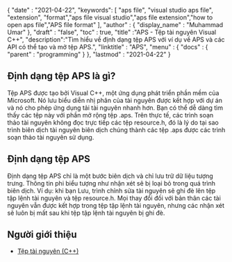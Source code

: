 {
  "date" : "2021-04-22",
  "keywords": [ "aps file", "visual studio aps file", "extension", "format","aps file visual studio","aps file extension","how to open aps file","APS file format" ],
  "author" : {
    "display_name" : "Muhammad Umar"
},
  "draft" : "false",
  "toc" : true,
  "title" :"APS - Tệp tài nguyên Visual C++",
  "description":"Tìm hiểu về định dạng tệp APS với ví dụ về APS và các API có thể tạo và mở tệp APS.",
  "linktitle" : "APS",
  "menu" : {
    "docs" : {
      "parent" : "programming"
}
},
  "lastmod" : "2021-04-22"
}

## Định dạng tệp APS là gì?
Tệp APS được tạo bởi Visual C++, một ứng dụng phát triển phần mềm của Microsoft. Nó lưu biểu diễn nhị phân của tài nguyên được kết hợp với dự án và nó cho phép ứng dụng tải tài nguyên nhanh hơn. Bạn có thể dễ dàng tìm thấy các tệp này với phần mở rộng tệp .aps. Trên thực tế, các trình soạn thảo tài nguyên không đọc trực tiếp các tệp resource.h, đó là lý do tại sao trình biên dịch tài nguyên biên dịch chúng thành các tệp .aps được các trình soạn thảo tài nguyên sử dụng.

## Định dạng tệp APS
Định dạng tệp APS chỉ là một bước biên dịch và chỉ lưu trữ dữ liệu tượng trưng. Thông tin phi biểu tượng như nhận xét sẽ bị loại bỏ trong quá trình biên dịch. Ví dụ: khi bạn Lưu, trình chỉnh sửa tài nguyên sẽ ghi đè lên tệp tập lệnh tài nguyên và tệp resource.h. Mọi thay đổi đối với bản thân các tài nguyên vẫn được kết hợp trong tệp tập lệnh tài nguyên, nhưng các nhận xét sẽ luôn bị mất sau khi tệp tập lệnh tài nguyên bị ghi đè.


## Người giới thiệu

* [Tệp tài nguyên (C++)](https://learn.microsoft.com/en-us/cpp/windows/resource-files-visual-studio?view=msvc-160)
 


